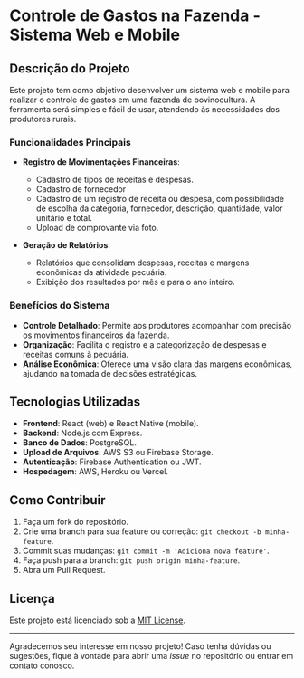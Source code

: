 # Controle de Gastos na Fazenda - Sistema Web e Mobile

## Descrição do Projeto

Este projeto tem como objetivo desenvolver um sistema web e mobile para realizar o controle de gastos em uma fazenda de bovinocultura. A ferramenta será simples e fácil de usar, atendendo às necessidades dos produtores rurais.

### Funcionalidades Principais

- **Registro de Movimentações Financeiras**:
  - Cadastro de tipos de receitas e despesas.
  - Cadastro de fornecedor
  - Cadastro de um registro de receita ou despesa, com possibilidade de escolha da categoria, fornecedor, descrição, quantidade, valor unitário e total.
  - Upload de comprovante via foto.

- **Geração de Relatórios**:
  - Relatórios que consolidam despesas, receitas e margens econômicas da atividade pecuária.
  - Exibição dos resultados por mês e para o ano inteiro.

### Benefícios do Sistema

- **Controle Detalhado**: Permite aos produtores acompanhar com precisão os movimentos financeiros da fazenda.
- **Organização**: Facilita o registro e a categorização de despesas e receitas comuns à pecuária.
- **Análise Econômica**: Oferece uma visão clara das margens econômicas, ajudando na tomada de decisões estratégicas.

## Tecnologias Utilizadas

- **Frontend**: React (web) e React Native (mobile).
- **Backend**: Node.js com Express.
- **Banco de Dados**: PostgreSQL.
- **Upload de Arquivos**: AWS S3 ou Firebase Storage.
- **Autenticação**: Firebase Authentication ou JWT.
- **Hospedagem**: AWS, Heroku ou Vercel.

## Como Contribuir

1. Faça um fork do repositório.
2. Crie uma branch para sua feature ou correção: `git checkout -b minha-feature`.
3. Commit suas mudanças: `git commit -m 'Adiciona nova feature'`.
4. Faça push para a branch: `git push origin minha-feature`.
5. Abra um Pull Request.

## Licença

Este projeto está licenciado sob a [MIT License](LICENSE).

---

Agradecemos seu interesse em nosso projeto! Caso tenha dúvidas ou sugestões, fique à vontade para abrir uma *issue* no repositório ou entrar em contato conosco.
